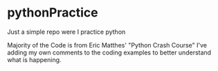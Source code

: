 # pythonPractice
Just a simple repo were I practice python

Majority of the Code is from Eric Matthes' "Python Crash Course"
I've adding my own comments to the coding examples to better understand what is happening.
